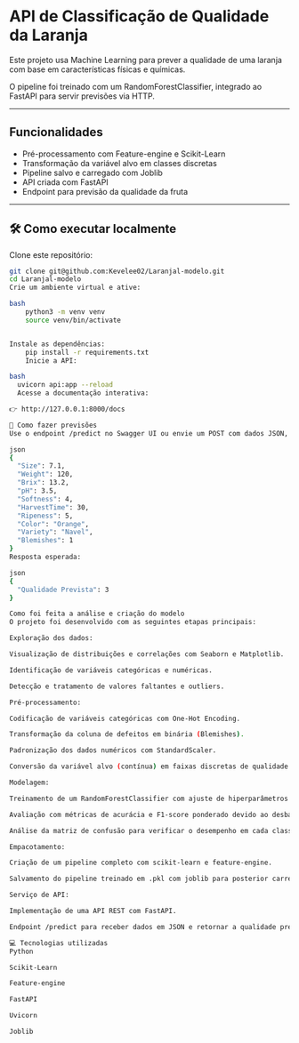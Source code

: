 # API de Classificação de Qualidade da Laranja

Este projeto usa Machine Learning para prever a qualidade de uma laranja com base em características físicas e químicas.

O pipeline foi treinado com um RandomForestClassifier, integrado ao FastAPI para servir previsões via HTTP.

---

## Funcionalidades

- Pré-processamento com Feature-engine e Scikit-Learn
- Transformação da variável alvo em classes discretas
- Pipeline salvo e carregado com Joblib
- API criada com FastAPI
- Endpoint para previsão da qualidade da fruta

---

## 🛠️ Como executar localmente

Clone este repositório:

```bash
git clone git@github.com:Kevelee02/Laranjal-modelo.git
cd Laranjal-modelo
Crie um ambiente virtual e ative:

bash
    python3 -m venv venv
    source venv/bin/activate


Instale as dependências:
    pip install -r requirements.txt
    Inicie a API:

bash
  uvicorn api:app --reload
  Acesse a documentação interativa:

👉 http://127.0.0.1:8000/docs

🎯 Como fazer previsões
Use o endpoint /predict no Swagger UI ou envie um POST com dados JSON, exemplo:

json
{
  "Size": 7.1,
  "Weight": 120,
  "Brix": 13.2,
  "pH": 3.5,
  "Softness": 4,
  "HarvestTime": 30,
  "Ripeness": 5,
  "Color": "Orange",
  "Variety": "Navel",
  "Blemishes": 1
}
Resposta esperada:

json
{
  "Qualidade Prevista": 3
}

Como foi feita a análise e criação do modelo
O projeto foi desenvolvido com as seguintes etapas principais:

Exploração dos dados:

Visualização de distribuições e correlações com Seaborn e Matplotlib.

Identificação de variáveis categóricas e numéricas.

Detecção e tratamento de valores faltantes e outliers.

Pré-processamento:

Codificação de variáveis categóricas com One-Hot Encoding.

Transformação da coluna de defeitos em binária (Blemishes).

Padronização dos dados numéricos com StandardScaler.

Conversão da variável alvo (contínua) em faixas discretas de qualidade.

Modelagem:

Treinamento de um RandomForestClassifier com ajuste de hiperparâmetros via Grid Search.

Avaliação com métricas de acurácia e F1-score ponderado devido ao desbalanceamento entre classes.

Análise da matriz de confusão para verificar o desempenho em cada classe.

Empacotamento:

Criação de um pipeline completo com scikit-learn e feature-engine.

Salvamento do pipeline treinado em .pkl com joblib para posterior carregamento.

Serviço de API:

Implementação de uma API REST com FastAPI.

Endpoint /predict para receber dados em JSON e retornar a qualidade prevista.

💻 Tecnologias utilizadas
Python

Scikit-Learn

Feature-engine

FastAPI

Uvicorn

Joblib
